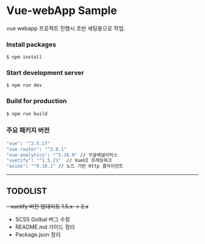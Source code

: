 # Vue-webApp Sample
vue webapp 프로젝트 진행시 초반 세팅용으로 작업.

### Install packages
```bash
$ npm install
```

### Start development server
```bash
$ npm run dev
```

### Build for production
```bash
$ npm run build
```

### 주요 패키지 버전
```bash
"vue": "^2.5.17"
"vue-router": "^3.0.1"
"vue-analytics": "^5.16.0" // 구글애널리틱스
"vuetify": "^1.5.21"  // VueUI 프레임워크
"axios": "^0.18.1" // 노드 기반 Http 클라이언트
```

---

## TODOLIST
~~- vuetify 버전 업데이트 1.5.x -> 2.x~~
- SCSS Golbal 버그 수정
- README.md 가이드 정리
- Package.json 정리

